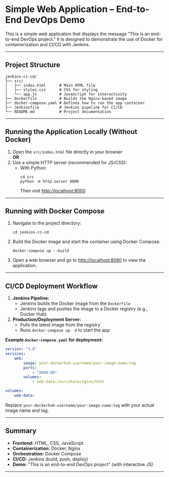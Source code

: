 # Simple Web Application – End-to-End DevOps Demo

This is a simple web application that displays the message "This is an end-to-end DevOps project." It is designed to demonstrate the use of Docker for containerization and CI/CD with Jenkins.

---

## Project Structure

```
jenkins-ci-cd/
├── src/
│   ├── index.html      # Main HTML file
│   ├── styles.css      # CSS for styling
│   └── app.js          # JavaScript for interactivity
├── Dockerfile          # Builds the Nginx-based image
├── docker-compose.yaml # Defines how to run the app container
├── Jenkinsfile         # Jenkins pipeline for CI/CD
└── README.md           # Project documentation
```

---

## Running the Application Locally (Without Docker)

1. Open the `src/index.html` file directly in your browser  
   **OR**
2. Use a simple HTTP server (recommended for JS/CSS):
    - With Python:
        ```
        cd src
        python -m http.server 8000
        ```
        Then visit [http://localhost:8000](http://localhost:8000)

---

## Running with Docker Compose

1. Navigate to the project directory:

    ```
    cd jenkins-ci-cd
    ```

2. Build the Docker image and start the container using Docker Compose:

    ```
    docker-compose up --build
    ```

3. Open a web browser and go to [http://localhost:8080](http://localhost:8080) to view the application.

---

## CI/CD Deployment Workflow

1. **Jenkins Pipeline:**
    - Jenkins builds the Docker image from the `Dockerfile`
    - Jenkins tags and pushes the image to a Docker registry (e.g., Docker Hub)
2. **Production/Deployment Server:**
    - Pulls the latest image from the registry
    - Runs `docker-compose up -d` to start the app

**Example `docker-compose.yaml` for deployment:**

```yaml
version: "3.8"
services:
    web:
        image: your-dockerhub-username/your-image-name:tag
        ports:
            - "8080:80"
        volumes:
            - web-data:/usr/share/nginx/html

volumes:
    web-data:
```

Replace `your-dockerhub-username/your-image-name:tag` with your actual image name and tag.

---

## Summary

-   **Frontend:** HTML, CSS, JavaScript
-   **Containerization:** Docker, Nginx
-   **Orchestration:** Docker Compose
-   **CI/CD:** Jenkins (build, push, deploy)
-   **Demo:** "This is an end-to-end DevOps project" (with interactive JS)

---
